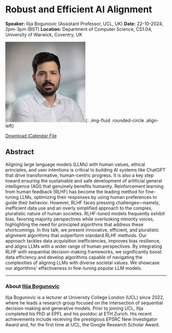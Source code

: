 # Robust and Efficient AI Alignment

**Speaker:** Ilija Bogunovic (Assistant Professor, UCL, UK)
**Date:** 22-10-2024, 2pm-3pm (BST)
**Location:** Department of Computer Science, CS1.04, University of Warwick, Coventry, UK

![Ilija Bogunovic](/assets/img/Ilija.jpg){: .img-fluid .rounded-circle .align-left}

[Download iCalendar File](/assets/ics/event.ics)

## Abstract

Aligning large language models (LLMs) with human values, ethical principles, and user intentions is critical to building AI systems like ChatGPT that drive transformative, human-centric progress. It is also a key step toward ensuring the sustainable and safe development of artificial general intelligence (AGI) that genuinely benefits humanity. Reinforcement learning from human feedback (RLHF) has become the leading method for fine-tuning LLMs, optimizing their responses by using human preferences to guide their behavior. However, RLHF faces pressing challenges—namely, inefficient data use and an overly simplified approach to the complex, pluralistic nature of human societies. RLHF-tuned models frequently exhibit bias, favoring majority perspectives while overlooking minority voices, highlighting the need for principled algorithms that address these shortcomings. In this talk, we present innovative, efficient, and pluralistic alignment algorithms that outperform standard RLHF methods. Our approach tackles data acquisition inefficiencies, improves bias resilience, and aligns LLMs with a wider range of human perspectives. By integrating RLHF with sequential decision-making frameworks, we significantly boost data efficiency and develop algorithms capable of navigating the complexities of aligning LLMs with diverse societal values. We showcase our algorithms' effectiveness in fine-tuning popular LLM models.

---

### About [Ilija Bogunovic](https://ilijabogunovic.com)

Ilija Bogunovic is a lecturer at University College London (UCL) since 2022, where he leads a research group focused on the intersection of sequential decision-making and generative models. Prior to joining UCL, Ilija completed his PhD at EPFL and his postdoc at ETH Zurich. His recent achievements include receiving the prestigious EPSRC New Investigator Award and, for the first time at UCL, the Google Research Scholar Award.
